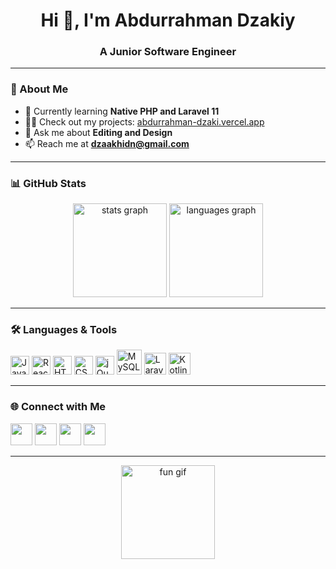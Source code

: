 <h1 align="center">Hi 👋, I'm Abdurrahman Dzakiy</h1>
<h3 align="center">A Junior Software Engineer</h3>

---

### 🚀 About Me
- 🌱 Currently learning **Native PHP and Laravel 11**  
- 👨‍💻 Check out my projects: [abdurrahman-dzaki.vercel.app](https://abdurrahman-dzaki.vercel.app/)  
- 💬 Ask me about **Editing and Design**  
- 📫 Reach me at **dzaakhidn@gmail.com**  

---

### 📊 GitHub Stats
<div align="center">
  <img src="https://github-readme-stats.vercel.app/api?username=dzaakhidn&show_icons=true&include_all_commits=true&count_private=true&theme=dracula&hide_border=false" height="150" alt="stats graph" />
  <img src="https://github-readme-stats.vercel.app/api/top-langs?username=dzaakhidn&layout=compact&langs_count=6&theme=dracula&hide_border=false" height="150" alt="languages graph" />
</div>

---

### 🛠️ Languages & Tools
<div align="left">
  <img src="https://cdn.jsdelivr.net/gh/devicons/devicon/icons/javascript/javascript-original.svg" height="30" alt="JavaScript"/>
  <img src="https://cdn.jsdelivr.net/gh/devicons/devicon/icons/react/react-original.svg" height="30" alt="React"/>
  <img src="https://cdn.jsdelivr.net/gh/devicons/devicon/icons/html5/html5-original.svg" height="30" alt="HTML5"/>
  <img src="https://cdn.jsdelivr.net/gh/devicons/devicon/icons/css3/css3-original.svg" height="30" alt="CSS3"/>
  <img src="https://cdn.jsdelivr.net/gh/devicons/devicon/icons/jquery/jquery-original.svg" height="30" alt="jQuery"/>
  <img src="https://cdn.jsdelivr.net/gh/devicons/devicon/icons/mysql/mysql-original-wordmark.svg" height="40" alt="MySQL"/>
  <img src="https://cdn.jsdelivr.net/gh/devicons/devicon/icons/laravel/laravel-original.svg" height="35" alt="Laravel"/>
  <img src="https://cdn.jsdelivr.net/gh/devicons/devicon/icons/kotlin/kotlin-original.svg" height="35" alt="Kotlin"/>
</div>

---

### 🌐 Connect with Me
<div align="left">
  <a href="#"><img src="https://img.shields.io/badge/YouTube-FF0000?style=for-the-badge&logo=youtube&logoColor=white" height="35"/></a>
  <a href="#"><img src="https://img.shields.io/badge/Instagram-E4405F?style=for-the-badge&logo=instagram&logoColor=white" height="35"/></a>
  <a href="mailto:dzaakhidn@gmail.com"><img src="https://img.shields.io/badge/Gmail-D14836?style=for-the-badge&logo=gmail&logoColor=white" height="35"/></a>
  <a href="#"><img src="https://img.shields.io/badge/LinkedIn-0077B5?style=for-the-badge&logo=linkedin&logoColor=white" height="35"/></a>
</div>

---

<p align="center">
  <img src="https://i.imgflip.com/65efzo.gif" height="150" alt="fun gif"/>
</p>
